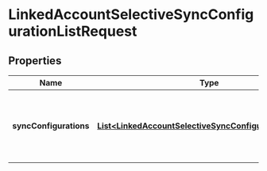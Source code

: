 

# LinkedAccountSelectiveSyncConfigurationListRequest


## Properties

Name | Type | Description | Notes
------------ | ------------- | ------------- | -------------
**syncConfigurations** | [**List&lt;LinkedAccountSelectiveSyncConfigurationRequest&gt;**](LinkedAccountSelectiveSyncConfigurationRequest.md) | The selective syncs associated with a linked account. | 



